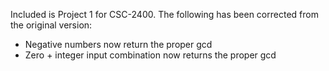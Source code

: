 Included is Project 1 for CSC-2400.
The following has been corrected from the original version:
- Negative numbers now return the proper gcd
- Zero + integer input combination now returns the proper gcd
